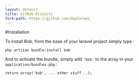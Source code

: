 ```yaml
---
layout: default
title: GitHub Projects
fork-path: https://github.com/daylerees
---
```


#Installation

To install Bob, from the base of your laravel project simply type :


	php artisan bundle:install bob


And to activate the bundle, simply add `'bob'` to the array in your `application/bundles.php` :

	return array('bob', ... other stuff ..);
